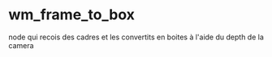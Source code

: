 # wm_frame_to_box
node qui recois des cadres et les convertits en boites à l'aide du depth de la camera
